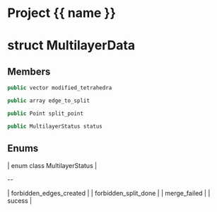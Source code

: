 <script setup>
import {useRoute} from 'vitepress'
const {path} = useRoute()
const tokens = path.split('/')
const words = tokens[2].split('-');
for (let i = 0; i < words.length; i++) {
    words[i] = words[i].charAt(0).toUpperCase() + words[i].slice(1);
    words[i] = words[i].replace('geode', 'Geode')
}
const name = words.join('-');
</script>
# Project {{ name }}

# struct MultilayerData


## Members

```cpp
public vector modified_tetrahedra

```

```cpp
public array edge_to_split

```

```cpp
public Point split_point

```

```cpp
public MultilayerStatus status

```



## Enums

| enum class MultilayerStatus |

--

| forbidden_edges_created |
| forbidden_split_done |
| merge_failed |
| sucess |





